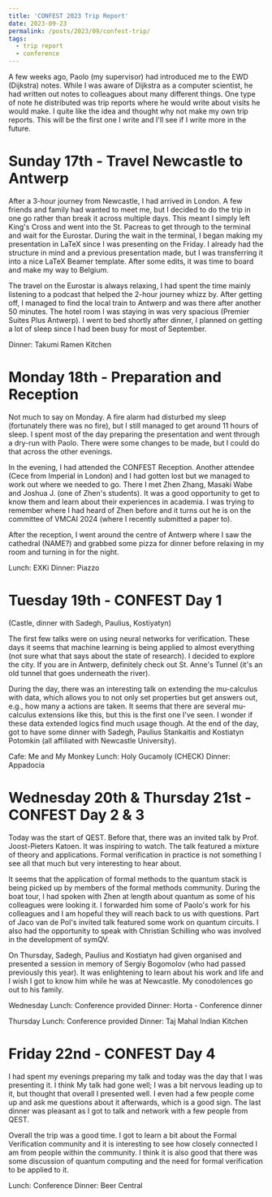 ```yaml
---
title: 'CONFEST 2023 Trip Report'
date: 2023-09-23
permalink: /posts/2023/09/confest-trip/
tags:
  - trip report
  - conference
---
```


A few weeks ago, Paolo (my supervisor) had introduced me to the EWD (Dijkstra) notes. While I was aware of Dijkstra as a computer scientist, he had written out notes to colleagues about many different things. One type of note he distributed was trip reports where he would write about visits he would make. I quite like the idea and thought why not make my own trip reports. This will be the first one I write and I'll see if I write more in the future.

Sunday 17th - Travel Newcastle to Antwerp
======
After a 3-hour journey from Newcastle, I had arrived in London. A few friends and family had wanted to meet me, but I decided to do the trip in one go rather than break it across multiple days. This meant I simply left King's Cross and went into the St. Pacreas to get through to the terminal and wait for the Eurostar. During the wait in the terminal, I began making my presentation in LaTeX since I was presenting on the Friday. I already had the structure in mind and a previous presentation made, but I was transferring it into a nice LaTeX Beamer template. After some edits, it was time to board and make my way to Belgium.

The travel on the Eurostar is always relaxing, I had spent the time mainly listening to a podcast that helped the 2-hour journey whizz by. After getting off, I managed to find the local train to Antwerp and was there after another 50 minutes. The hotel room I was staying in was very spacious (Premier Suites Plus Antwerp). I went to bed shortly after dinner, I planned on getting a lot of sleep since I had been busy for most of September.

Dinner: Takumi Ramen Kitchen

Monday 18th - Preparation and Reception
======
Not much to say on Monday. A fire alarm had disturbed my sleep (fortunately there was no fire), but I still managed to get around 11 hours of sleep. I spent most of the day preparing the presentation and went through a dry-run with Paolo. There were some changes to be made, but I could do that across the other evenings.

In the evening, I had attended the CONFEST Reception. Another attendee (Cece from Imperial in London) and I had gotten lost but we managed to work out where we needed to go. There I met Zhen Zhang, Masaki Wabe and Joshua J. (one of Zhen's students). It was a good opportunity to get to know them and learn about their experiences in academia. I was trying to remember where I had heard of Zhen before and it turns out he is on the committee of VMCAI 2024 (where I recently submitted a paper to).

After the reception, I went around the centre of Antwerp where I saw the cathedral (NAME?) and grabbed some pizza for dinner before relaxing in my room and turning in for the night.

Lunch: EXKi
Dinner: Piazzo

Tuesday 19th - CONFEST Day 1
======

(Castle, dinner with Sadegh, Paulius, Kostiyatyn)

The first few talks were on using neural networks for verification. These days it seems that machine learning is being applied to almost everything (not sure what that says about the state of research). I decided to explore the city. If you are in Antwerp, definitely check out St. Anne's Tunnel (it's an old tunnel that goes underneath the river).

During the day, there was an interesting talk on extending the mu-calculus with data, which allows you to not only set properties but get answers out, e.g., how many a actions are taken. It seems that there are several mu-calculus extensions like this, but this is the first one I've seen. I wonder if these data extended logics find much usage though. At the end of the day, got to have some dinner with Sadegh, Paulius Stankaitis and Kostiatyn Potomkin (all affiliated with Newcastle University).

Cafe: Me and My Monkey
Lunch: Holy Gucamoly (CHECK)
Dinner: Appadocia

Wednesday 20th & Thursday 21st - CONFEST Day 2 & 3
======

Today was the start of QEST. Before that, there was an invited talk by Prof. Joost-Pieters Katoen. It was inspiring to watch. The talk featured a mixture of theory and applications. Formal verification in practice is not something I see all that much but very interesting to hear about.

It seems that the application of formal methods to the quantum stack is being picked up by members of the formal methods community. During the boat tour, I had spoken with Zhen at length about quantum as some of his colleagues were looking it. I forwarded him some of Paolo's work for his colleagues and I am hopeful they will reach back to us with questions. Part of Jaco van de Pol's invited talk featured some work on quantum circuits. I also had the opportunity to speak with Christian Schilling who was involved in the development of symQV.

On Thursday, Sadegh, Paulius and Kostiatyn had given organised and presented a session in memory of Sergiy Bogomolov (who had passed previously this year). It was enlightening to learn about his work and life and I wish I got to know him while he was at Newcastle. My conodolences go out to his family.

Wednesday
Lunch: Conference provided
Dinner: Horta - Conference dinner

Thursday
Lunch: Conference provided
Dinner: Taj Mahal Indian Kitchen

Friday 22nd - CONFEST Day 4
======

I had spent my evenings preparing my talk and today was the day that I was presenting it. I think My talk had gone well; I was a bit nervous leading up to it, but thought that overall I presented well. I even had a few people come up and ask me questions about it afterwards, which is a good sign. The last dinner was pleasant as I got to talk and network with a few people from QEST.

Overall the trip was a good time. I got to learn a bit about the Formal Verification community and it is interesting to see how closely connected I am from people within the community. I think it is also good that there was some discussion of quantum computing and the need for formal verification to be applied to it.
<!--- Jeffery, Taylor, Alec, Luke ---!>

Lunch: Conference
Dinner: Beer Central
